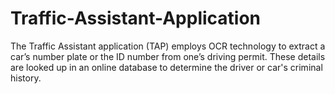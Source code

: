 # Traffic-Assistant-Application
The Traffic Assistant application (TAP) employs OCR technology to extract a car’s number plate or the ID number from one’s driving permit. These details are looked up in an online database to determine the driver or car's criminal history.
